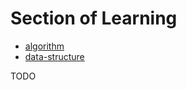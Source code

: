# Section of Learning

- [algorithm](algorithm/algorithm.md)
- [data-structure](algorithm/data-structure.md)

TODO

